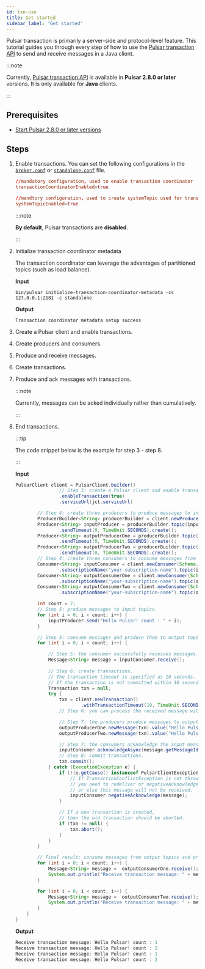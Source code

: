 ```yaml
---
id: txn-use
title: Get started
sidebar_label: "Get started"
---
```


Pulsar transaction is primarily a server-side and protocol-level feature. This tutorial guides you through every step of how to use the [Pulsar transaction API](/api/admin/) to send and receive messages in a Java client. 

:::note

Currently, [Pulsar transaction API](/api/admin/) is available in **Pulsar 2.8.0 or later** versions. It is only available for **Java** clients. 

:::
## Prerequisites

- [Start Pulsar 2.8.0 or later versions](#getting-started-standalone.md)

## Steps

1. Enable transactions. You can set the following configurations in the [`broker.conf`](https://github.com/apache/pulsar/blob/master/conf/broker.conf) or [`standalone.conf`](https://github.com/apache/pulsar/blob/master/conf/standalone.conf) file.

    ```conf
    //mandatory configuration, used to enable transaction coordinator
    transactionCoordinatorEnabled=true

    //mandtory configuration, used to create systemTopic used for transaction buffer snapshot
    systemTopicEnabled=true
    ```

    :::note

    **By default**, Pulsar transactions are **disabled**.

    :::

2. Initialize transaction coordinator metadata

    The transaction coordinator can leverage the advantages of partitioned topics (such as load balance).

    **Input**

    ```shell
    bin/pulsar initialize-transaction-coordinator-metadata -cs 127.0.0.1:2181 -c standalone
    ```

    **Output**

    ```shell
    Transaction coordinator metadata setup success
    ```

3. Create a Pulsar client and enable transactions.
   
4. Create producers and consumers.

5. Produce and receive messages.

6. Create transactions.

7. Produce and ack messages with transactions.

    :::note

    Currently, messages can be acked individually rather than cumulatively.

    :::

8. End transactions.

    :::tip

    The code snippet below is the example for step 3 - step 8.

    :::

    **Input**

    ```java
    PulsarClient client = PulsarClient.builder()
                    // Step 3: create a Pulsar client and enable transactions.
                    .enableTransaction(true)
                    .serviceUrl(jct.serviceUrl)

            // Step 4: create three producers to produce messages to input and output topics.
            ProducerBuilder<String> producerBuilder = client.newProducer(Schema.STRING);
            Producer<String> inputProducer = producerBuilder.topic(inputTopic)
                    .sendTimeout(0, TimeUnit.SECONDS).create();
            Producer<String> outputProducerOne = producerBuilder.topic(outputTopicOne)
                    .sendTimeout(0, TimeUnit.SECONDS).create();
            Producer<String> outputProducerTwo = producerBuilder.topic(outputTopicTwo)
                    .sendTimeout(0, TimeUnit.SECONDS).create();
            // Step 4: create three consumers to consume messages from input and output topics.
            Consumer<String> inputConsumer = client.newConsumer(Schema.STRING)
                    .subscriptionName("your-subscription-name").topic(inputTopic).subscribe();
            Consumer<String> outputConsumerOne = client.newConsumer(Schema.STRING)
                    .subscriptionName("your-subscription-name").topic(outputTopicOne).subscribe();
            Consumer<String> outputConsumerTwo = client.newConsumer(Schema.STRING)
                    .subscriptionName("your-subscription-name").topic(outputTopicTwo).subscribe();

            int count = 2;
            // Step 5: produce messages to input topics.
            for (int i = 0; i < count; i++) {
                inputProducer.send("Hello Pulsar! count : " + i);
            }

            // Step 5: consume messages and produce them to output topics with transactions.
            for (int i = 0; i < count; i++) {

                // Step 5: the consumer successfully receives messages. 
                Message<String> message = inputConsumer.receive();
        
                // Step 6: create transactions. 
                // The transaction timeout is specified as 10 seconds. 
                // If the transaction is not committed within 10 seconds, the transaction is automatically aborted.
                Transaction txn = null;
                try {
                    txn = client.newTransaction()
                            .withTransactionTimeout(10, TimeUnit.SECONDS).build().get();
                    // Step 6: you can process the received message with your use case and business logic.

                    // Step 7: the producers produce messages to output topics with transactions
                    outputProducerOne.newMessage(txn).value("Hello Pulsar! outputTopicOne count : " + i).send();
                    outputProducerTwo.newMessage(txn).value("Hello Pulsar! outputTopicTwo count : " + i).send();

                    // Step 7: the consumers acknowledge the input message with the transactions *individually*.
                    inputConsumer.acknowledgeAsync(message.getMessageId(), txn).get();
                    // Step 8: commit transactions.
                    txn.commit();
                } catch (ExecutionException e) {
                    if (!(e.getCause() instanceof PulsarClientException.TransactionConflictException)) {
                        // If TransactionConflictException is not thrown,
                        // you need to redeliver or negativeAcknowledge this message,
                        // or else this message will not be received.
                        inputConsumer.negativeAcknowledge(message);
                    }

                    // If a new transaction is created,
                    // then the old transaction should be aborted.
                    if (txn != null) {
                        txn.abort();
                    }
                }
            }

            // Final result: consume messages from output topics and print them.
            for (int i = 0; i < count; i++) {
                Message<String> message =  outputConsumerOne.receive();
                System.out.println("Receive transaction message: " + message.getValue());
            }

            for (int i = 0; i < count; i++) {
                Message<String> message =  outputConsumerTwo.receive();
                System.out.println("Receive transaction message: " + message.getValue());
            }
        }
    }
    ```

    **Output**

    ```java
    Receive transaction message: Hello Pulsar! count : 1
    Receive transaction message: Hello Pulsar! count : 2
    Receive transaction message: Hello Pulsar! count : 1
    Receive transaction message: Hello Pulsar! count : 2
    ```
